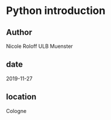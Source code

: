 # Python introduction
## Author
Nicole Roloff ULB Muenster

## date

2019-11-27

## location

Cologne

